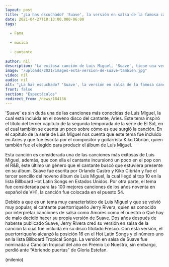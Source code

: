 ```yaml
---
layout: post
title: "¿La has escuchado? 'Suave', la versión en salsa de la famosa canción de Luis Miguel"
date: 2021-04-27T18:13:00.000-06:00
tags:
  
  - Fama
  
  - musica
  
  - cantante
  
author: nil
description: "La exitosa canción de Luis Miguel, 'Suave', tiene una versión al ritmo de salsa. Te contamos quién la canta. "
image: "/uploads/2021/images-esta-version-de-suave-tambien.jpg"
video: nil
audio: nil
alt: "¿La has escuchado? 'Suave', la versión en salsa de la famosa canción de Luis Miguel"
front: false
section: "Espectáculos"
redirect_from: /news/184136
---
```


'Suave' es sin duda una de las canciones más conocidas de Luis Miguel, la cual está incluida en el noveno disco del cantante, Aries. Este tema inspiró el título del tercer capítulo de la segunda temporada de la serie de El Sol, en el cual también se cuenta un poco sobre cómo es que surgió la canción. En el capítulo de la serie de Luis Miguel nos cuenta que este tema fue incluido en Aries y que fue escrita por el compositor y guitarrista Kiko Cibrián, quien también fue el elegido para producir el álbum de Luis Miguel. 

Esta canción es considerada una de las canciones más exitosas de Luis Miguel, además, que con ella el cantante incursionó un poco en el pop con el R&B, éste último un género que el cantante buscó que estuviera presente en su álbum. Suave fue escrita por Orlando Castro y Kiko Cibrián y fue el tercer sencillo del noveno álbum de Luis Miguel, la cual llegó al top 10 en la lista Billboard Hot Latin Songs en Estados Unidos.  Por otra parte, el tema fue considerada para las 100 mejores canciones de los años noventa en español de VH1, la canción fue colocada en el puesto 54. 

Debido a que es un tema muy característico de Luis Miguel y que se volvió muy popular, el cantante puertorriqueño Jerry Rivera, quien es conocido por interpretar canciones de salsa como Amores como el nuestro o Qué hay de malo decidió hacer su propia versión de Suave. Dos años después de haberse publicado Suave, Jerry Rivera creó su versión en salsa de la canción la cual fue incluida en su disco titulado Fresco. Con esta versión, el puertorriqueño alcanzó la posición 16 en el Hot Latin Songs y el número uno en la lista Billboard Tropical Songs. La versión en salsa de Suave fue nominada a Canción tropical del año en Premio Lo Nuestro, sin embargo, perdió ante “Abriendo puertas” de Gloria Estefan. 

(milenio)